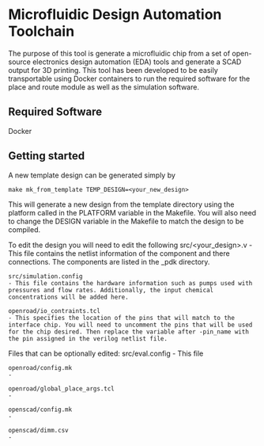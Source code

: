 # Microfluidic Design Automation Toolchain

The purpose of this tool is generate a microfluidic chip from a set of open-source electronics design automation (EDA) tools and generate a SCAD output for 3D printing. This tool has been developed to be easily transportable using Docker containers to run the required software for the place and route module as well as the simulation software.

## Required Software

Docker


## Getting started

A new template design can be generated simply by
```
make mk_from_template TEMP_DESIGN=<your_new_design>
```
This will generate a new design from the template directory using the platform called in the PLATFORM variable in the Makefile. You will also need to change the DESIGN variable in the Makefile to match the design to be compiled.

To edit the design you will need to edit the following
    src/<your_design>.v
    - This file contains the netlist information of the component and there connections. The components are listed in the <platform>_pdk directory.

    src/simulation.config
    - This file contains the hardware information such as pumps used with pressures and flow rates. Additionally, the input chemical concentrations will be added here.

    openroad/io_contraints.tcl
    - This specifies the location of the pins that will match to the interface chip. You will need to uncomment the pins that will be used for the chip desired. Then replace the variable after -pin_name with the pin assigned in the verilog netlist file.


Files that can be optionally edited:
    src/eval.config
    - This file 
    
    openroad/config.mk
    - 
    
    openroad/global_place_args.tcl
    - 

    openscad/config.mk
    - 

    openscad/dimm.csv
    - 